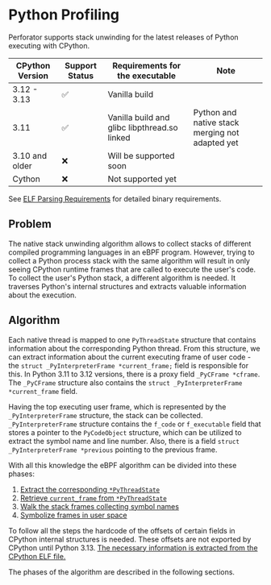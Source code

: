 # Python Profiling

Perforator supports stack unwinding for the latest releases of Python executing with CPython.

| СPython Version | Support Status | Requirements for the executable | Note |
|----------------|----------------|-------------|-------|
| 3.12 - 3.13           | ✅             | Vanilla build | 
| 3.11           | ✅             | Vanilla build and glibc libpthread.so linked | Python and native stack merging not adapted yet
| 3.10 and older | ❌             | Will be supported soon |
| Cython         | ❌             | Not supported yet |

See [ELF Parsing Requirements](./parse_elf.md#requirements-for-elf-cpython-binary) for detailed binary requirements.

## Problem

The native stack unwinding algorithm allows to collect stacks of different compiled programming languages in an eBPF program. However, trying to collect a Python process stack with the same algorithm will result in only seeing CPython runtime frames that are called to execute the user's code. To collect the user's Python stack, a different algorithm is needed. It traverses Python's internal structures and extracts valuable information about the execution.

## Algorithm

Each native thread is mapped to one `PyThreadState` structure that contains information about the corresponding Python thread. From this structure, we can extract information about the current executing frame of user code - the `struct _PyInterpreterFrame *current_frame;` field is responsible for this. In Python 3.11 to 3.12 versions, there is a proxy field `_PyCFrame *cframe`. The `_PyCFrame` structure also contains the `struct _PyInterpreterFrame *current_frame` field.

Having the top executing user frame, which is represented by the `_PyInterpreterFrame` structure, the stack can be collected. `_PyInterpreterFrame` structure contains the `f_code` or `f_executable` field that stores a pointer to the `PyCodeObject` structure, which can be utilized to extract the symbol name and line number. Also, there is a field `struct _PyInterpreterFrame *previous` pointing to the previous frame.

With all this knowledge the eBPF algorithm can be divided into these phases:

1. [Extract the corresponding `*PyThreadState`](./threadstate.md)
2. [Retrieve `current_frame` from `*PyThreadState`](./stack-unwinding.md)
3. [Walk the stack frames collecting symbol names](./symbolization.md)
4. [Symbolize frames in user space](./merging.md)

To follow all the steps the hardcode of the offsets of certain fields in CPython internal structures is needed. These offsets are not exported by CPython until Python 3.13. [The necessary information is extracted from the CPython ELF file.](./parse_elf.md)

The phases of the algorithm are described in the following sections.
